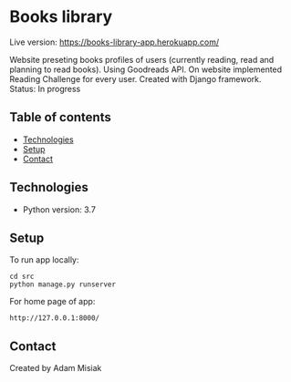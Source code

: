# Books library

Live version: https://books-library-app.herokuapp.com/

Website preseting books profiles of users (currently reading, read and planning to read books). Using Goodreads API. On website implemented Reading Challenge for every user. Created with Django framework.\
Status: In progress


## Table of contents
* [Technologies](#technologies)
* [Setup](#setup)
* [Contact](#contact)

## Technologies
* Python version: 3.7

## Setup
To run app locally:
```
cd src
python manage.py runserver
```

For home page of app:
```
http://127.0.0.1:8000/
```


## Contact
Created by Adam Misiak
